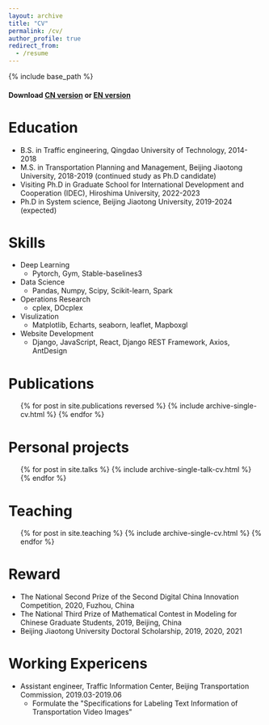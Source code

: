 ```yaml
---
layout: archive
title: "CV"
permalink: /cv/
author_profile: true
redirect_from:
  - /resume
---
```


{% include base_path %}

#### Download [CN version](http://yqwang96.github.io/files/WANGYinquan-CV.pdf) or [EN version](http://yqwang96.github.io/files/WANGYinquan-CV.pdf)
Education
======
* B.S. in Traffic engineering, Qingdao University of Technology, 2014-2018
* M.S. in Transportation Planning and Management, Beijing Jiaotong University, 2018-2019 (continued study as Ph.D candidate)
* Visiting Ph.D in Graduate School for International Development and Cooperation (IDEC), Hiroshima University, 2022-2023
* Ph.D in System science, Beijing Jiaotong University, 2019-2024 (expected)
  
Skills
======
* Deep Learning
  * Pytorch, Gym, Stable-baselines3
* Data Science
  * Pandas, Numpy, Scipy, Scikit-learn, Spark
* Operations Research
  * cplex, DOcplex
* Visulization
  * Matplotlib, Echarts, seaborn, leaflet, Mapboxgl
* Website Development
  * Django, JavaScript, React, Django REST Framework, Axios, AntDesign

Publications
======
  <ul>{% for post in site.publications reversed %}
    {% include archive-single-cv.html %}
  {% endfor %}</ul>
  
Personal projects
======
  <ul>{% for post in site.talks %}
    {% include archive-single-talk-cv.html %}
  {% endfor %}</ul>
  
Teaching
======
  <ul>{% for post in site.teaching %}
    {% include archive-single-cv.html %}
  {% endfor %}</ul>

Reward
======
* The National Second Prize of the Second Digital China Innovation Competition, 2020, Fuzhou, China
* The National Third Prize of Mathematical Contest in Modeling for Chinese Graduate Students, 2019, Beijing, China
* Beijing Jiaotong University Doctoral Scholarship, 2019, 2020, 2021

Working Expericens
======
* Assistant engineer, Traffic Information Center, Beijing Transportation Commission, 2019.03-2019.06
  * Formulate the "Specifications for Labeling Text Information of Transportation Video Images" 

